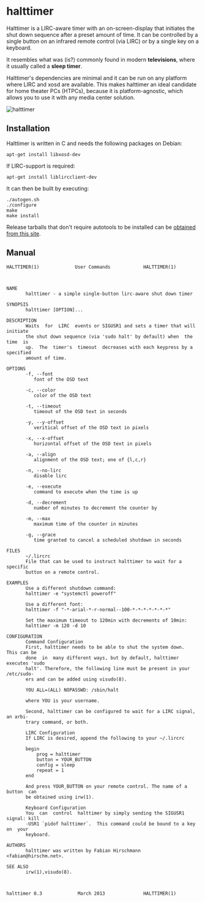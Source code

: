 # halttimer

Halttimer is a LIRC-aware timer with an on-screen-display that initiates
the shut down sequence after a preset amount of time. It can be controlled by a single
button on an infrared remote control (via LIRC) or by a single key on a
keyboard.

It resembles what was (is?) commonly found in modern __televisions__,
where it usually called a __sleep timer__.

Halttimer's dependencies are minimal and it can be run on any platform where
LIRC and xosd are available. This makes halttimer an ideal candidate for
home theater PCs (HTPCs), because it is platform-agnostic, which allows
you to use it with any media center solution.

![halttimer](http://static.0x0b.de/misc/halttimer.png)

## Installation

Halttimer is written in C and needs the following packages on Debian:

    apt-get install libxosd-dev

If LIRC-support is required:

    apt-get install liblircclient-dev

It can then be built by executing:

    ./autogen.sh
    ./configure
    make
    make install

Release tarballs that don't require autotools to be installed can be
[obtained from this site](http://dl.0x0b.de/halttimer).

## Manual
    HALTTIMER(1)			 User Commands			  HALTTIMER(1)
    
    
    
    NAME
           halttimer - a simple single-button lirc-aware shut down timer
    
    SYNOPSIS
           halttimer [OPTION]...
    
    DESCRIPTION
           Waits  for  LIRC  events or SIGUSR1 and sets a timer that will initiate
           the shut down sequence (via 'sudo halt' by default) when  the  time  is
           up.  The  timer's  timeout  decreases with each keypress by a specified
           amount of time.
    
    OPTIONS
           -f, --font
    	      font of the OSD text
    
           -c, --color
    	      color of the OSD text
    
           -t, --timeout
    	      timeout of the OSD text in seconds
    
           -y, --y-offset
    	      veritical offset of the OSD text in pixels
    
           -x, --x-offset
    	      horizontal offset of the OSD text in pixels
    
           -a, --align
    	      alignment of the OSD text; one of {l,c,r}
    
           -n, --no-lirc
    	      disable lirc
    
           -e, --execute
    	      command to execute when the time is up
    
           -d, --decrement
    	      number of minutes to decrement the counter by
    
           -m, --max
    	      maximum time of the counter in minutes
    
           -g, --grace
    	      time granted to cancel a scheduled shutdown in seconds
    
    FILES
           ~/.lircrc
    	   File that can be used to instruct halttimer to wait for a specific
    	   button on a remote control.
    
    EXAMPLES
           Use a different shutdown command:
           halttimer -e "systemctl poweroff"
    
           Use a different font:
           halttimer -f "-*-arial-*-r-normal--100-*-*-*-*-*-*-*"
    
           Set the maximum timeout to 120min with decrements of 10min:
           halttimer -m 120 -d 10
    
    CONFIGURATION
           Command Configuration
           First, halttimer needs to be able to shut the system down.  This can be
           done  in  many different ways, but by default, halttimer executes 'sudo
           halt'. Therefore, the following line must be present in your /etc/sudo‐
           ers and can be added using visudo(8).
    
           YOU ALL=(ALL) NOPASSWD: /sbin/halt
    
           where YOU is your username.
    
           Second, halttimer can be configured to wait for a LIRC signal, an arbi‐
           trary command, or both.
    
           LIRC Configuration
           If LIRC is desired, append the following to your ~/.lircrc
    
    	   begin
    	       prog = halttimer
    	       button = YOUR_BUTTON
    	       config = sleep
    	       repeat = 1
    	   end
    
           And press YOUR_BUTTON on your remote control. The name of a button  can
           be obtained using irw(1).
    
           Keyboard Configuration
           You  can  control  halttimer by simply sending the SIGUSR1 signal: kill
           -USR1 `pidof halttimer`.  This command could be bound to a key on  your
           keyboard.
    
    AUTHORS
           halttimer was written by Fabian Hirschmann <fabian@hirschm.net>.
    
    SEE ALSO
           irw(1),visudo(8).
    
    
    
    halttimer 0.3			  March 2013			  HALTTIMER(1)
